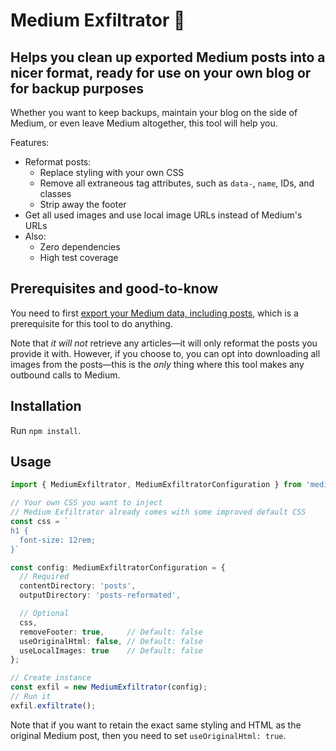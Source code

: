 # Medium Exfiltrator 🥷

## Helps you clean up exported Medium posts into a nicer format, ready for use on your own blog or for backup purposes

Whether you want to keep backups, maintain your blog on the side of Medium, or even leave Medium altogether, this tool will help you.

Features:

- Reformat posts:
  - Replace styling with your own CSS
  - Remove all extraneous tag attributes, such as `data-`, `name`, IDs, and classes
  - Strip away the footer
- Get all used images and use local image URLs instead of Medium's URLs
- Also:
  - Zero dependencies
  - High test coverage

## Prerequisites and good-to-know

You need to first [export your Medium data, including posts](https://help.medium.com/hc/en-us/articles/115004745787-Export-your-account-data), which is a prerequisite for this tool to do anything.

Note that _it will not_ retrieve any articles—it will only reformat the posts you provide it with. However, if you choose to, you can opt into downloading all images from the posts—this is the _only_ thing where this tool makes any outbound calls to Medium.

## Installation

Run `npm install`.

## Usage

```ts
import { MediumExfiltrator, MediumExfiltratorConfiguration } from 'medium-exfiltrator';

// Your own CSS you want to inject
// Medium Exfiltrator already comes with some improved default CSS
const css = `
h1 {
  font-size: 12rem;
}`

const config: MediumExfiltratorConfiguration = {
  // Required
  contentDirectory: 'posts',
  outputDirectory: 'posts-reformated',

  // Optional
  css,
  removeFooter: true,     // Default: false
  useOriginalHtml: false, // Default: false
  useLocalImages: true    // Default: false
};

// Create instance
const exfil = new MediumExfiltrator(config);
// Run it
exfil.exfiltrate();
```

Note that if you want to retain the exact same styling and HTML as the original Medium post, then you need to set `useOriginalHtml: true`.
